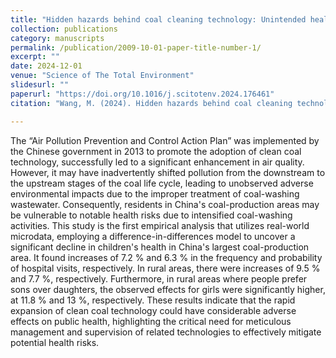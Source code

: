 ```yaml
---
title: "Hidden hazards behind coal cleaning technology: Unintended health deteriorations amid China's air quality improvements"
collection: publications
category: manuscripts
permalink: /publication/2009-10-01-paper-title-number-1/
excerpt: ""
date: 2024-12-01
venue: "Science of The Total Environment"
slidesurl: ""
paperurl: "https://doi.org/10.1016/j.scitotenv.2024.176461"
citation: "Wang, M. (2024). Hidden hazards behind coal cleaning technology: Unintended health deteriorations amid China's air quality improvements. <i>Science of The Total Environment</i>, 954, 176461."

---
```


The “Air Pollution Prevention and Control Action Plan” was implemented by the Chinese government in 2013 to promote the adoption of clean coal technology, successfully led to a significant enhancement in air quality. However, it may have inadvertently shifted pollution from the downstream to the upstream stages of the coal life cycle, leading to unobserved adverse environmental impacts due to the improper treatment of coal-washing wastewater. Consequently, residents in China's coal-production areas may be vulnerable to notable health risks due to intensified coal-washing activities. This study is the first empirical analysis that utilizes real-world microdata, employing a difference-in-differences model to uncover a significant decline in children's health in China's largest coal-production area. It found increases of 7.2 % and 6.3 % in the frequency and probability of hospital visits, respectively. In rural areas, there were increases of 9.5 % and 7.7 %, respectively. Furthermore, in rural areas where people prefer sons over daughters, the observed effects for girls were significantly higher, at 11.8 % and 13 %, respectively. These results indicate that the rapid expansion of clean coal technology could have considerable adverse effects on public health, highlighting the critical need for meticulous management and supervision of related technologies to effectively mitigate potential health risks.
